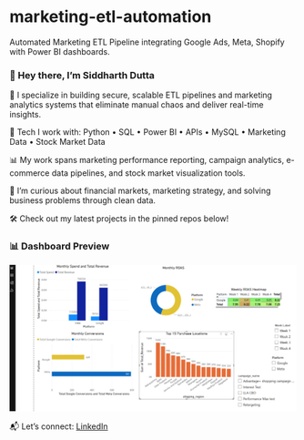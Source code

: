# marketing-etl-automation
Automated Marketing ETL Pipeline integrating Google Ads, Meta, Shopify with Power BI dashboards.

### 👋 Hey there, I’m Siddharth Dutta

🚀 I specialize in building secure, scalable ETL pipelines and marketing analytics systems that eliminate manual chaos and deliver real-time insights.

🔧 Tech I work with: Python • SQL • Power BI • APIs • MySQL • Marketing Data • Stock Market Data

📊 My work spans marketing performance reporting, campaign analytics, e-commerce data pipelines, and stock market visualization tools.

🧠 I’m curious about financial markets, marketing strategy, and solving business problems through clean data.

🛠️ Check out my latest projects in the pinned repos below!

### 📊 Dashboard Preview  
![Dashboard](https://github.com/Siddhart07/marketing-etl-automation/blob/main/docs/Dashboard_Preview.png)

📬 Let’s connect: [LinkedIn](https://www.linkedin.com/in/siddharth-dutta-b0a04575/)

